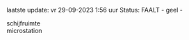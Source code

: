 laatste update: 
vr 29-09-2023  1:56   uur 
Status: FAALT - geel - 
<div class="service Y">schijfruimte</div><div class="service Y">microstation</div>
